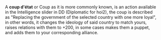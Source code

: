 A **coup d'état** or Coup as it is more commonly known, is an action
available in the Intelligence slider in DD (Diplomatic for hoi2), the
coup is described as "Replacing the government of the selected country
with one more loyal", in other words, it changes the ideology of said
country to match yours, raises relations with them to +200, in some
cases makes them a puppet, and adds them to your corresponding alliance.
